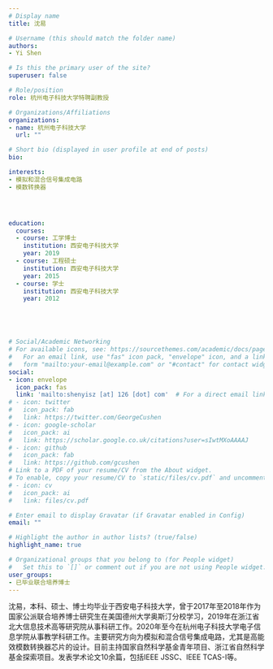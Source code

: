 ```yaml
---
# Display name
title: 沈易

# Username (this should match the folder name)
authors:
- Yi Shen

# Is this the primary user of the site?
superuser: false

# Role/position
role: 杭州电子科技大学特聘副教授

# Organizations/Affiliations
organizations:
- name: 杭州电子科技大学
  url: ""

# Short bio (displayed in user profile at end of posts)
bio: 

interests:
- 模拟和混合信号集成电路
- 模数转换器




education:
  courses:
  - course: 工学博士
    institution: 西安电子科技大学
    year: 2019
  - course: 工程硕士
    institution: 西安电子科技大学
    year: 2015
  - course: 学士
    institution: 西安电子科技大学
    year: 2012





# Social/Academic Networking
# For available icons, see: https://sourcethemes.com/academic/docs/page-builder/#icons
#   For an email link, use "fas" icon pack, "envelope" icon, and a link in the
#   form "mailto:your-email@example.com" or "#contact" for contact widget.
social:
- icon: envelope
  icon_pack: fas
  link: 'mailto:shenyisz [at] 126 [dot] com'  # For a direct email link, use "mailto:test@example.org".
# - icon: twitter
#   icon_pack: fab
#   link: https://twitter.com/GeorgeCushen
# - icon: google-scholar
#   icon_pack: ai
#   link: https://scholar.google.co.uk/citations?user=sIwtMXoAAAAJ
# - icon: github
#   icon_pack: fab
#   link: https://github.com/gcushen
# Link to a PDF of your resume/CV from the About widget.
# To enable, copy your resume/CV to `static/files/cv.pdf` and uncomment the lines below.
# - icon: cv
#   icon_pack: ai
#   link: files/cv.pdf

# Enter email to display Gravatar (if Gravatar enabled in Config)
email: ""

# Highlight the author in author lists? (true/false)
highlight_name: true

# Organizational groups that you belong to (for People widget)
#   Set this to `[]` or comment out if you are not using People widget.
user_groups:
- 已毕业联合培养博士
---
```


沈易，本科、硕士、博士均毕业于西安电子科技大学，曾于2017年至2018年作为国家公派联合培养博士研究生在美国德州大学奥斯汀分校学习，2019年在浙江省北大信息技术高等研究院从事科研工作。2020年至今在杭州电子科技大学电子信息学院从事教学科研工作。主要研究方向为模拟和混合信号集成电路，尤其是高能效模数转换器芯片的设计。目前主持国家自然科学基金青年项目、浙江省自然科学基金探索项目。发表学术论文10余篇，包括IEEE JSSC、IEEE TCAS-I等。

